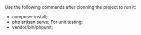 Use the following commands after clonning the project to run it:
- composer install;
- php artisan serve;
For unit testing:
- vendor/bin/phpunit;
